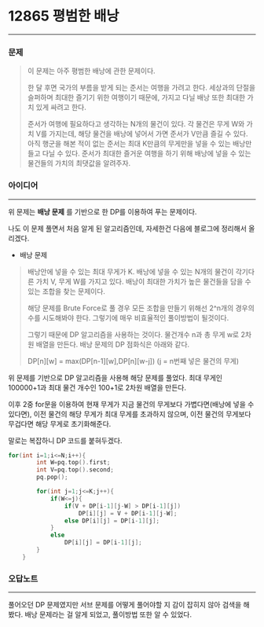 # 12865 평범한 배낭
------------
### 문제

>이 문제는 아주 평범한 배낭에 관한 문제이다.
>
>한 달 후면 국가의 부름을 받게 되는 준서는 여행을 가려고 한다. 세상과의 단절을 슬퍼하며 최대한 즐기기 위한 여행이기 때문에, 가지고 다닐 배낭 또한 최대한 가치 있게 싸려고 한다.
>
>준서가 여행에 필요하다고 생각하는 N개의 물건이 있다. 각 물건은 무게 W와 가치 V를 가지는데, 해당 물건을 배낭에 넣어서 가면 준서가 V만큼 즐길 수 있다. 아직 행군을 해본 적이 없는 준서는 최대 K만큼의 무게만을 넣을 수 있는 배낭만 들고 다닐 수 있다. 준서가 최대한 즐거운 여행을 하기 위해 배낭에 넣을 수 있는 물건들의 가치의 최댓값을 알려주자.

### 아이디어
----------
위 문제는 __배낭 문제__ 를 기반으로 한 DP를 이용하여 푸는 문제이다.

나도 이 문제 풀면서 처음 알게 된 알고리즘인데, 자세한건 다음에 블로그에 정리해서 올리겠다.

- 배낭 문제
> 배낭안에 넣을 수 있는 최대 무게가 K.
> 배낭에 넣을 수 있는 N개의 물건이 각기다른 가치 V, 무게 W를 가지고 있다.
> 배낭이 최대한 가치가 높은 물건들을 담을 수 있는 조합을 찾는 문제이다.
>
> 해당 문제를 Brute Force로 풀 경우 모든 조합을 만들기 위해선 2^n개의 경우의 수를 시도해봐야 한다. 그렇기에 매우 비효율적인 풀이방법이 될것이다.
>
> 그렇기 때문에 DP 알고리즘을 사용하는 것이다.
> 물건개수 n과 총 무게 w로 2차원 배열을 만든다.
> 배낭 문제의 DP 점화식은 아래와 같다.
>
> DP[n][w] = max(DP[n-1][w],DP[n][w-j]) (j = n번째 넣은 물건의 무게)
> 

위 문제를 기반으로 DP 알고리즘을 사용해 해당 문제를 풀었다.
최대 무게인 100000+1과 최대 물건 개수인 100+1로 2차원 배열을 만든다.

이후 2중 for문을 이용하여 현재 무게가 지금 물건의 무게보다 가볍다면(배낭에 넣을 수 있다면), 이전 물건의 해당 무게가 최대 무게를 초과하지 않으며, 이전 물건의 무게보다 무겁다면 해당 무게로 초기화해준다.

말로는 복잡하니 DP 코드를 붙혀두겠다.
```C++
for(int i=1;i<=N;i++){
        int W=pq.top().first;
        int V=pq.top().second;
        pq.pop();

        for(int j=1;j<=K;j++){
            if(W<=j){
                if(V + DP[i-1][j-W] > DP[i-1][j])
                    DP[i][j] = V + DP[i-1][j-W];
                else DP[i][j] = DP[i-1][j];
            }
            else
                DP[i][j] = DP[i-1][j];
        }
    }
```


### 오답노트
----------
풀어오던 DP 문제였지만 서브 문제를 어떻게 풀어야할 지 감이 잡히지 않아 검색을 해봤다.
배낭 문제라는 걸 알게 되었고, 풀이방법 또한 알 수 있었다.